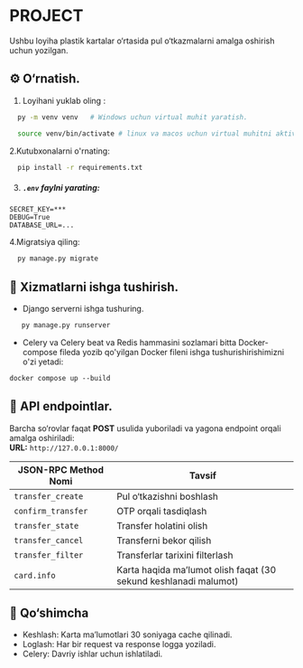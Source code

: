 # PROJECT

Ushbu loyiha plastik kartalar o‘rtasida pul o‘tkazmalarni amalga oshirish uchun yozilgan.

## ⚙️ O‘rnatish.

1. Loyihani yuklab oling :

```bash
  py -m venv venv   # Windows uchun virtual muhit yaratish.
```

```bash
  source venv/bin/activate # linux va macos uchun virtual muhitni aktivatsiya qilish.
```

2.Kutubxonalarni o'rnating:

```bash
  pip install -r requirements.txt 
```

3. ##### `.env` faylni yarating:

```.env
SECRET_KEY=***
DEBUG=True
DATABASE_URL=...
```
4.Migratsiya qiling:
```bash
  py manage.py migrate
```
## 🚀 Xizmatlarni ishga tushirish.
* Django serverni ishga tushuring.
```bash
   py manage.py runserver
```
* Celery va Celery beat va Redis hammasini sozlamari bitta Docker-compose fileda yozib qo'yilgan Docker fileni ishga tushurishirishimizni o'zi yetadi:
``` dockerfile
docker compose up --build
```
## 📡 API endpointlar.
Barcha so‘rovlar faqat **POST** usulida yuboriladi va yagona endpoint orqali amalga oshiriladi:  
**URL:** `http://127.0.0.1:8000/`

| JSON-RPC Method Nomi     | Tavsif                                                           |
|--------------------------|------------------------------------------------------------------|
| `transfer_create`        | Pul o‘tkazishni boshlash                                         |
| `confirm_transfer`       | OTP orqali tasdiqlash                                            |
| `transfer_state`         | Transfer holatini olish                                          |
| `transfer_cancel`        | Transferni bekor qilish                                          |
| `transfer_filter`        | Transferlar tarixini filterlash                                  |
| `card.info`              | Karta haqida ma’lumot olish faqat (30 sekund keshlanadi malumot) |

## 🧠 Qo‘shimcha
* Keshlash: Karta ma’lumotlari 30 soniyaga cache qilinadi.
* Loglash: Har bir request va response logga yoziladi.
* Celery: Davriy ishlar uchun ishlatiladi.







